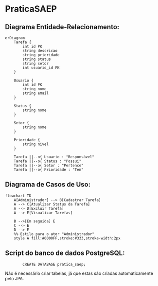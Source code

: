 # PraticaSAEP
## Diagrama Entidade-Relacionamento:
```mermaid
erDiagram
    Tarefa {
        int id PK
        string descricao
        string prioridade
        string status
        string setor
        int usuario_id FK
    }

    Usuario {
        int id PK
        string nome
        string email
    }

    Status {
        string nome
    }

    Setor {
        string nome
    }

    Prioridade {
        string nivel
    }

    Tarefa ||--o{ Usuario : "Responsável"
    Tarefa ||--o{ Status : "Possui"
    Tarefa ||--o{ Setor : "Pertence"
    Tarefa ||--o{ Prioridade : "Tem"
```

## Diagrama de Casos de Uso:
```mermaid
flowchart TD
    A[Administrador] --> B[Cadastrar Tarefa]
    A --> C[Atualizar Status da Tarefa]
    A --> D[Excluir Tarefa]
    A --> E[Visualizar Tarefas]

    B -->[Em seguida] E
    C --> E
    D --> E
    %% Estilo para o ator "Administrador"
    style A fill:#0000FF,stroke:#333,stroke-width:2px
```
## Script do banco de dados PostgreSQL:
            CREATE DATABASE pratica_saep;
Não é necessário criar tabelas, já que estas são criadas automaticamente pelo JPA.
